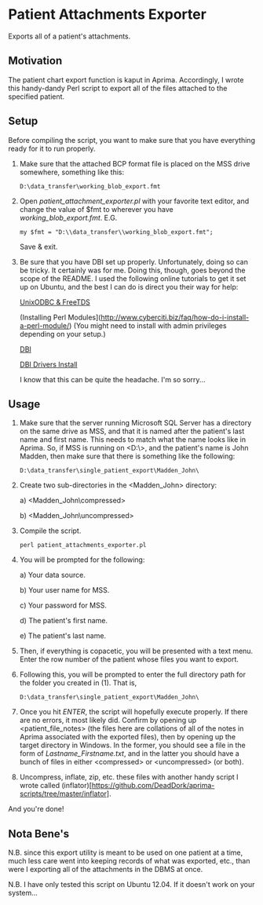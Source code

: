 Patient Attachments Exporter
============================

Exports all of a patient's attachments.

Motivation
----------

The patient chart export function is kaput in Aprima. Accordingly, I wrote this handy-dandy Perl script to export all of the files attached to the specified patient.

Setup
-----

Before compiling the script, you want to make sure that you have everything ready for it to run properly.

1.	Make sure that the attached BCP format file is placed on the MSS drive somewhere, something like this:

		D:\data_transfer\working_blob_export.fmt

2.	Open *patient_attachment_exporter.pl* with your favorite text editor, and change the value of $fmt to wherever you have *working_blob_export.fmt*. E.G.

		my $fmt = "D:\\data_transfer\\working_blob_export.fmt";

	Save & exit.

3.	Be sure that you have DBI set up properly. Unfortunately, doing so can be tricky. It certainly was for me. Doing this, though, goes beyond the scope of the README. I used the following online tutorials to get it set up on Ubuntu, and the best I can do is direct you their way for help:

	[UnixODBC & FreeTDS](http://www.unixodbc.org/doc/FreeTDS.html)

	(Installing Perl Modules](http://www.cyberciti.biz/faq/how-do-i-install-a-perl-module/) (You might need to install with admin privileges depending on your setup.)

	[DBI](http://search.cpan.org/~timb/DBI/DBI.pm)

	[DBI Drivers Install](http://www.easysoft.com/developer/languages/perl/dbd_odbc_tutorial_part_1.html)

	I know that this can be quite the headache. I'm so sorry...

Usage
-----

1.	Make sure that the server running Microsoft SQL Server has a directory on the same drive as MSS, and that it is named after the patient's last name and first name. This needs to match what the name looks like in Aprima. So, if MSS is running on \<D:\\>, and the patient's name is John Madden, then make sure that there is something like the following:

		D:\data_transfer\single_patient_export\Madden_John\

2.	Create two sub-directories in the \<Madden_John\> directory:

	a)	\<Madden_John\compressed\>

	b)	\<Madden_John\uncompressed\>

3.	Compile the script.

		perl patient_attachments_exporter.pl

4.	You will be prompted for the following:

	a)	Your data source.

	b)	Your user name for MSS.

	c)	Your password for MSS.

	d)	The patient's first name.

	e)	The patient's last name.

5.	Then, if everything is copacetic, you will be presented with a text menu. Enter the row number of the patient whose files you want to export.

6.	Following this, you will be prompted to enter the full directory path for the folder you created in (1). That is,

		D:\data_transfer\single_patient_export\Madden_John\

7.	Once you hit *ENTER*, the script will hopefully execute properly. If there are no errors, it most likely did. Confirm by opening up \<patient_file_notes\> (the files here are collations of all of the notes in Aprima associated with the exported files), then by opening up the target directory in Windows. In the former, you should see a file in the form of *Lastname_Firstname.txt*, and in the latter you should have a bunch of files in either \<compressed\> or \<uncompressed\> (or both).

8.	Uncompress, inflate, zip, etc. these files with another handy script I wrote called (inflator)[https://github.com/DeadDork/aprima-scripts/tree/master/inflator].

And you're done!

Nota Bene's
-----------

N.B. since this export utility is meant to be used on one patient at a time, much less care went into keeping records of what was exported, etc., than were I exporting all of the attachments in the DBMS at once.

N.B. I have only tested this script on Ubuntu 12.04. If it doesn't work on your system...
